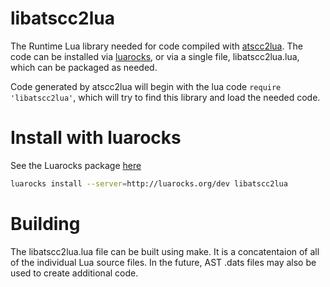 # libatscc2lua

The Runtime Lua library needed for code compiled with [atscc2lua](https://github.com/bakpakin/ats-lua).
The code can be installed via [luarocks](https://luarocks.org), or via a single file, 
libatscc2lua.lua, which can be packaged as needed.

Code generated by atscc2lua will begin with the lua code `require 'libatscc2lua'`, which
will try to find this library and load the needed code.

# Install with luarocks

See the Luarocks package [here](https://luarocks.org/modules/bakpakin/libatscc2lua)

```sh
luarocks install --server=http://luarocks.org/dev libatscc2lua
```

# Building

The libatscc2lua.lua file can be built using make. It is a concatentaion of all of
the individual Lua source files. In the future, AST .dats files may also be used
to create additional code.
